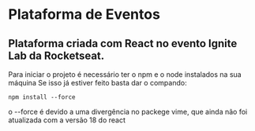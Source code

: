 # Plataforma de Eventos

## Plataforma criada com React no evento Ignite Lab da Rocketseat.

Para iniciar o projeto é necessário ter o npm e o node instalados na sua máquina
Se isso já estiver feito basta dar o compando:

    npm install --force

o --force é devido a uma divergência no packege vime, que ainda não foi atualizada com a versão 18 do react

